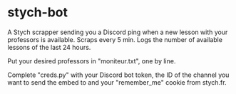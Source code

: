 # stych-bot
A Stych scrapper sending you a Discord ping when a new lesson with your professors is available.
Scraps every 5 min.
Logs the number of available lessons of the last 24 hours.

Put your desired professors in "moniteur.txt", one by line.

Complete "creds.py" with your Discord bot token, the ID of the channel you want to send the embed to and your "remember_me" cookie from stych.fr.